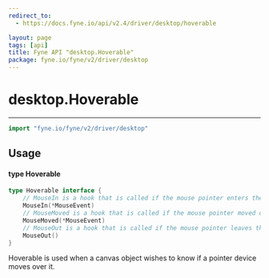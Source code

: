 ```yaml
---
redirect_to:
  - https://docs.fyne.io/api/v2.4/driver/desktop/hoverable

layout: page
tags: [api]
title: Fyne API "desktop.Hoverable"
package: fyne.io/fyne/v2/driver/desktop
---
```

# desktop.Hoverable
---

```go
import "fyne.io/fyne/v2/driver/desktop"
```

## Usage

#### type Hoverable

```go
type Hoverable interface {
	// MouseIn is a hook that is called if the mouse pointer enters the element.
	MouseIn(*MouseEvent)
	// MouseMoved is a hook that is called if the mouse pointer moved over the element.
	MouseMoved(*MouseEvent)
	// MouseOut is a hook that is called if the mouse pointer leaves the element.
	MouseOut()
}
```

Hoverable is used when a canvas object wishes to know if a pointer device moves over it.
